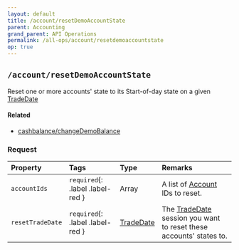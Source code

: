 ```yaml
---
layout: default
title: /account/resetDemoAccountState
parent: Accounting
grand_parent: API Operations
permalink: /all-ops/account/resetdemoaccountstate
op: true
---
```


<script>
    window.addEventListener('load', () => {
        const TDV = Symbol.for('tdv-docs');
        const SiteStorage = window[TDV].SiteStorage;
        const date = new Date();

        window[TDV].defineTryit({
            name: 'ResetDemoAccountState',
            endpoint: '/account/resetdemoaccountstate',
            method: 'POST',
            params: {  
                accountIds: [0],  
                resetTradeDate: {    
                    day: date.getDate(),
                    month: date.getMonth() + 1,    
                    year: date.getFullYear()
                }
            }
        });

        window[TDV].buildCallouts(
            window[TDV].buildCallouts.defaultAuthWarning,
            window[TDV].buildCallouts.defaultVendorWarning,
        );
    });

</script>

<div id="vendor-warning"></div>

## `/account/resetDemoAccountState`
Reset one or more accounts' state to its Start-of-day state on a given [TradeDate]({{site.baseurl}}/entity-system/index/tradedate)

#### Related
- [cashbalance/changeDemoBalance]({{site.baseurl}}/entity-system/index/cashbalance/changedemobalance)

### Request

| Property | Tags | Type | Remarks
|:---------|:-----|:-----|:-------
| `accountIds` | `required`{: .label .label-red } | Array<int> | A list of [Account]({{site.baseurl}}/entity-system/index/account) IDs to reset.
| `resetTradeDate` | `required`{: .label .label-red } | [TradeDate]({{site.baseurl}}/entity-system/index/tradedate) | The [TradeDate]({{site.baseurl}}/entity-system/index/TradeDate) session you want to reset these accounts' states to.